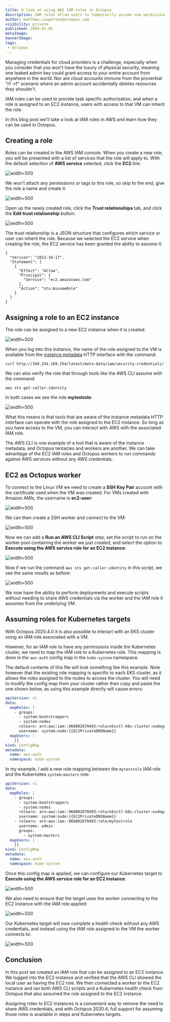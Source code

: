 ```yaml
---
title: A look at using AWS IAM roles in Octopus
description: IAM roles allow users to temporarily assume new permissions or perform work from an EC2 instance without any additional credentials.
author: matthew.casperson@octopus.com
visibility: private
published: 2999-01-01
metaImage: 
bannerImage: 
tags:
 - Octopus
---
```


Managing credentials for cloud providers is a challenge, especially when you consider that you won't have the luxury of physical security, meaning one leaked admin key could grant access to your entire account from anywhere in the world. Nor are cloud accounts immune from the proverbial "rf -rf" scenario where an admin account accidentally deletes resources they shouldn't.

IAM roles can be used to provide task specific authorization, and when a role is assigned to an EC2 instance, users with access to that VM can inherit the role.

In this blog post we'll take a look at IAM roles in AWS and learn how they can be used in Octopus.

## Creating a role

Roles can be created in the AWS  IAM console. When you create a new role, you will be presented with a list of services that the role will apply to. With the default selection of **AWS service** selected, click the **EC2** link:

![](createrole.png "width=500")

We won't attach any permissions or tags to this role, so skip to the end, give the role a name and create it:

![](finishcreaterole.png "width=500")

Open up the newly created role, click the **Trust relationships** tab, and click the **Edit trust relationship** button:

![](trustrelationships.png "width=500")

The trust relationship is a JSON structure that configures which service or user can inherit the role. Because we selected the EC2 service when creating the role, the EC2 service has been granted the ability to assume it:

```
{
  "Version": "2012-10-17",
  "Statement": [
    {
      "Effect": "Allow",
      "Principal": {
        "Service": "ec2.amazonaws.com"
      },
      "Action": "sts:AssumeRole"
    }
  ]
}
```

## Assigning a role to an EC2 instance

The role can be assigned to a new EC2 instance when it is created:

![](ec2role.png "width=500")

When you log into this instance, the name of the role assigned to the VM is available from the [instance metadata](https://docs.aws.amazon.com/AWSEC2/latest/UserGuide/ec2-instance-metadata.html) HTTP interface with the command:

```
curl http://169.254.169.254/latest/meta-data/iam/security-credentials/
```

We can also verify the role that through tools like the AWS CLI assume with the command:

```
aws sts get-caller-identity
```

In both cases we see the role **mytestrole**:

![](rolename.png "width=500")

What this means is that tools that are aware of the instance metadata HTTP interface can operate with the role assigned to the EC2 instance. So long as you have access to the VM, you can interact with AWS with the associated IAM role.

The AWS CLI is one example of a tool that is aware of the instance metadata, and Octopus tentacles and workers are another. We can take advantage of the EC2 IAM roles and Octopus workers to run commands against AWS services without any AWS credentials.

## EC2 as Octopus worker

To connect to the Linux VM we need to create a **SSH Key Pair** account with the certificate used when the VM was created. For VMs created with Amazon AMIs, the username is **ec2-user**:

![](keypairaccount.png "width=500")

We can then create a SSH worker and connect to the VM:

![](worker.png "width=500")

Now we can add a **Run an AWS CLI Script** step, set the script to run on the worker pool containing the worker we just created, and select the option to **Execute using the AWS service role for an EC2 instance**:

![](awsscriptstepauth.png "width=500")

Now if we run the command `aws sts get-caller-identity` in this script, we see the same results as before:

![](awscriptresult.png "width=500")

We now have the ability to perform deployments and execute scripts without needing to share AWS credentials via the worker and the IAM role it assumes from the underlying VM.

## Assuming roles for Kubernetes targets

With Octopus 2020.4.0 it is also possible to interact with an EKS cluster using an IAM role associated with a VM.

However, for an IAM role to have any permissions inside the Kubernetes cluster, we need to map the IAM role to a Kubernetes role. This mapping is done in the `aws-auth` config map in the `kube-system` namespace.

The default contents of this file will look something like this example. Note however that the existing role mapping is specific to each EKS cluster, as it allows the roles assigned to the nodes to access the cluster. You will need to modify the config map from your cluster rather than copy and paste the one shown below, as using this example directly will cause errors:

```YAML
apiVersion: v1
data:
  mapRoles: |
    - groups:
      - system:bootstrappers
      - system:nodes
      rolearn: arn:aws:iam::968802670493:role/eksctl-k8s-cluster-nodegroup-ng-1-NodeInstanceRole-1FI6JXPS9MDWK
      username: system:node:{{EC2PrivateDNSName}}
  mapUsers: |
    []
kind: ConfigMap
metadata:
  name: aws-auth
  namespace: kube-system
```

In my example, I add a new role mapping between the `mytestrole` IAM role and the Kubernetes `system:masters` role:

```YAML
apiVersion: v1
data:
  mapRoles: |
    - groups:
      - system:bootstrappers
      - system:nodes
      rolearn: arn:aws:iam::968802670493:role/eksctl-k8s-cluster-nodegroup-ng-1-NodeInstanceRole-1FI6JXPS9MDWK
      username: system:node:{{EC2PrivateDNSName}}
    - rolearn: arn:aws:iam::968802670493:role/mytestrole
      username: admin
      groups:
        - system:masters
  mapUsers: |
    []
kind: ConfigMap
metadata:
  name: aws-auth
  namespace: kube-system
```

Once this config map is applied, we can configure our Kubernetes target to **Execute using the AWS service role for an EC2 instance**:

![](eksiamrole.png "width=500")

We also need to ensure that the target uses the worker connecting to the EC2 instance with the IAM role applied:

![](eksworker.png "width=500")

Our Kubernetes target will now complete a health check without any AWS credentials, and instead using the IAM role assigned to the VM the worker connects to:

![](ekshealth.png "width=500")

## Conclusion

In this post we created an IAM role that can be assigned to an EC2 instance. We logged into the EC2 instance and verified that the AWS CLI showed the local user as having the EC2 role. We then connected a worker to the EC2 instance and ran both AWS CLI scripts and a Kubernetes health check from Octopus that also assumed the role assigned to the EC2 instance.

Assigning roles to EC2 instances is a convenient way to remove the need to share AWS credentials, and with Octopus 2020.4, full support for assuming those roles is available in steps and Kubernetes targets.
